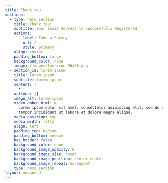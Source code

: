 ```yaml
---
title: Thank You
sections:
  - type: hero_section
    title: Thank You!
    subtitle: Your Email Address is successfully Registered
    actions:
      - label: Take a Survey
        url: /
        style: primary
    align: center
    padding_bottom: large
    background_color: none
    image: /images/fav-icon-96x96.png
  - section_id: lorem-ipsum
    title: lorem-ipsum
    subtitle: lorem-ipsum
    content: |
      *
    actions: []
    image_alt: lorem-ipsum
    video_embed_html: >-
      Lorem ipsum dolor sit amet, consectetur adipiscing elit, sed do eiusmod
      tempor incididunt ut labore et dolore magna aliqua.
    media_position: top
    media_width: fifty
    align: left
    padding_top: medium
    padding_bottom: medium
    has_border: false
    background_color: none
    background_image_opacity: 0
    background_image_size: cover
    background_image_position: center center
    background_image_repeat: no-repeat
    type: hero_section
layout: advanced
---
```


